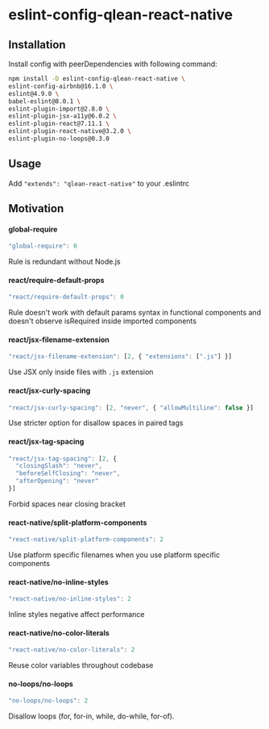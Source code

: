 # eslint-config-qlean-react-native

## Installation

Install config with peerDependencies with following command:
```sh
npm install -D eslint-config-qlean-react-native \
eslint-config-airbnb@16.1.0 \
eslint@4.9.0 \
babel-eslint@8.0.1 \
eslint-plugin-import@2.8.0 \
eslint-plugin-jsx-a11y@6.0.2 \
eslint-plugin-react@7.11.1 \
eslint-plugin-react-native@3.2.0 \
eslint-plugin-no-loops@0.3.0
```

## Usage

Add `"extends": "qlean-react-native"` to your .eslintrc

## Motivation

#### global-require
```js
"global-require": 0
```
Rule is redundant without Node.js

#### react/require-default-props
```js
"react/require-default-props": 0
```
Rule doesn't work with default params syntax in functional components and doesn't observe isRequired inside imported components

#### react/jsx-filename-extension
```js
"react/jsx-filename-extension": [2, { "extensions": [".js"] }]
```
Use JSX only inside files with `.js` extension

#### react/jsx-curly-spacing
```js
"react/jsx-curly-spacing": [2, "never", { "allowMultiline": false }]
```
Use stricter option for disallow spaces in paired tags

#### react/jsx-tag-spacing
```js
"react/jsx-tag-spacing": [2, {
  "closingSlash": "never",
  "beforeSelfClosing": "never",
  "afterOpening": "never"
}]
```
Forbid spaces near closing bracket

#### react-native/split-platform-components
```js
"react-native/split-platform-components": 2
```
Use platform specific filenames when you use platform specific components

#### react-native/no-inline-styles
```js
"react-native/no-inline-styles": 2
```
Inline styles negative affect performance

#### react-native/no-color-literals
```js
"react-native/no-color-literals": 2
```
Reuse color variables throughout codebase

#### no-loops/no-loops
```js
"no-loops/no-loops": 2
```
Disallow loops (for, for-in, while, do-while, for-of).
